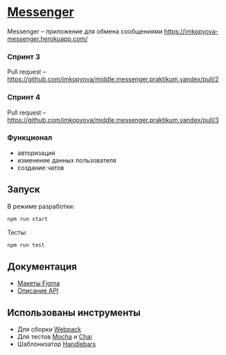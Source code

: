 # [Messenger](https://imkopyova-messenger.herokuapp.com/)
Messenger – приложение для обмена сообщениями
https://imkopyova-messenger.herokuapp.com/

### Спринт 3
Pull request – https://github.com/imkopyova/middle.messenger.praktikum.yandex/pull/2

### Спринт 4
Pull request – https://github.com/imkopyova/middle.messenger.praktikum.yandex/pull/3

### Функционал
- авторизация
- изменение данных пользователя
- создание чатов

## Запуск
В режиме разработки:
```bash
npm run start
```
Тесты:
```bash
npm run test
```

## Документация
- [Макеты Figma](https://www.figma.com/file/q213QsV72crD3wOaWSZQMo/Praktikum-Chat?node-id=0%3A1)
- [Описание API](https://ya-praktikum.tech/api/v2/swagger/#/)


## Использованы инструменты
- Для сборки [Webpack](https://webpack.js.org/)
- Для тестов [Mocha](https://mochajs.org/) и [Chai](https://www.chaijs.com/)
- Шаблонизатор [Handlebars](https://handlebarsjs.com/)
